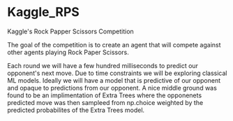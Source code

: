 # Kaggle_RPS
Kaggle's Rock Papper Scissors Competition

The goal of the competition is to create an agent that will compete against other agents playing Rock Paper Scissors.

Each round we will have a few hundred milliseconds to predict our opponent's next move. Due to time constraints we will be exploring classical ML models.
Ideally we will have a model that is predictive of our opponent and opaque to predictions from our opponent.
A nice middle ground was found to be an implimentation of Extra Trees where the opponenets predicted move was then sampleed from np.choice
weighted by the predicted probabilites of the Extra Trees model.
